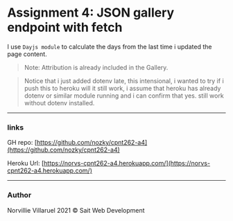 # Assignment 4: JSON gallery endpoint with fetch

I use `Dayjs module` to calculate the days from the last time i updated the page content.  

>Note: Attribution is already included in the Gallery.

>Notice that i just added dotenv late, this intensional, i wanted to try if i push this to heroku will it still work, i assume that heroku has already dotenv or similar module running and i can confirm that yes. still work without dotenv installed.  

---
### links
GH repo: [https://github.com/nozky/cpnt262-a4](https://github.com/nozky/cpnt262-a4)

Heroku Url: [https://norvs-cpnt262-a4.herokuapp.com/](https://norvs-cpnt262-a4.herokuapp.com/)

---
### Author
Norvillie Villaruel
2021 © Sait Web Development